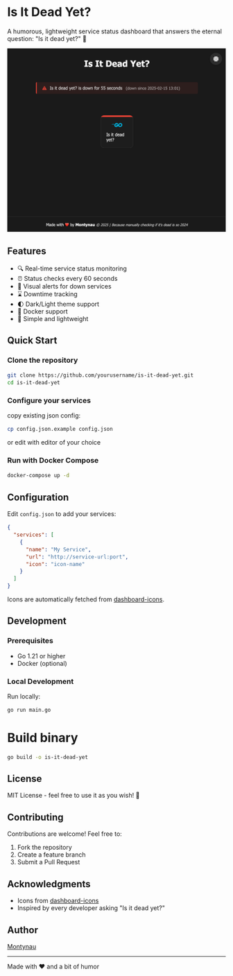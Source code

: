 # Is It Dead Yet?

A humorous, lightweight service status dashboard that answers the eternal question: "Is it dead yet?" 🤔

![Dashboard Preview](/docs/assets/look.png)

## Features

- 🔍 Real-time service status monitoring
- ⏰ Status checks every 60 seconds
- 🚨 Visual alerts for down services
- ⌛ Downtime tracking
- 🌓 Dark/Light theme support
- 🐳 Docker support
- 🎯 Simple and lightweight

## Quick Start

### Clone the repository

```bash
git clone https://github.com/yourusername/is-it-dead-yet.git
cd is-it-dead-yet
```

### Configure your services

copy existing json config:

```bash
cp config.json.example config.json
```

or edit with editor of your choice

### Run with Docker Compose

```bash
docker-compose up -d
```

## Configuration

Edit `config.json` to add your services:

```json
{
  "services": [
    {
      "name": "My Service",
      "url": "http://service-url:port",
      "icon": "icon-name"
    }
  ]
}
```

Icons are automatically fetched from [dashboard-icons](https://github.com/walkxcode/dashboard-icons).

## Development

### Prerequisites

- Go 1.21 or higher
- Docker (optional)

### Local Development

Run locally:

```bash
go run main.go
```

# Build binary

```bash
go build -o is-it-dead-yet
```

## License

MIT License - feel free to use it as you wish! 🎉

## Contributing

Contributions are welcome! Feel free to:

1. Fork the repository
2. Create a feature branch
3. Submit a Pull Request

## Acknowledgments

- Icons from [dashboard-icons](https://github.com/walkxcode/dashboard-icons)
- Inspired by every developer asking "Is it dead yet?"

## Author

[Montynau](https://github.com/montynau)

---

Made with ❤️ and a bit of humor
